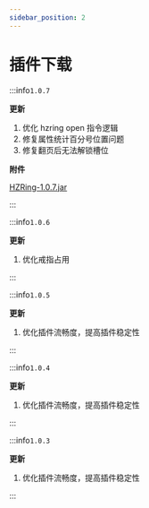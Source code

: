 ```yaml
---
sidebar_position: 2
---
```


# 插件下载

:::info`1.0.7`

**更新**

1. 优化 hzring open 指令逻辑
2. 修复属性统计百分号位置问题
3. 修复翻页后无法解锁槽位

**附件**

[HZRing-1.0.7.jar](https://www.goodmc.cn/plugin/HZRing/HZRing-1.0.7.jar)

:::


:::info`1.0.6`

**更新**

1. 优化戒指占用

:::


:::info`1.0.5`

**更新**

1. 优化插件流畅度，提高插件稳定性

:::

:::info`1.0.4`

**更新**

1. 优化插件流畅度，提高插件稳定性

:::

:::info`1.0.3`

**更新**

1. 优化插件流畅度，提高插件稳定性

:::
